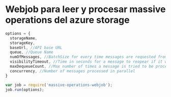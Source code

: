 # Webjob para leer y procesar massive operations del azure storage

```javascript
options = {
  storageName,
  storageKey,
  baseUrl, //API base URL
  queue, //Queue Name
  numOfMessages, //BatchSize for every time messages are requested from de queue
  visibilityTimeout, //Time in seconds for a message to reapear if it wasn't deleted
  maxDequeueCount, //Max number of times a message is tried to be processed
  concurrency, //Number of messages processed in parallel
}

var job = require('massive-operations-webjob');
job.run(options);
```
